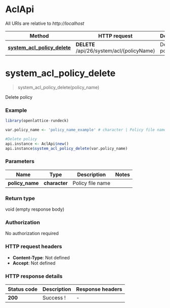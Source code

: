 # AclApi

All URIs are relative to *http://localhost*

Method | HTTP request | Description
------------- | ------------- | -------------
[**system_acl_policy_delete**](AclApi.md#system_acl_policy_delete) | **DELETE** /api/26/system/acl/{policyName} | Delete policy


# **system_acl_policy_delete**
> system_acl_policy_delete(policy_name)

Delete policy

### Example
```R
library(openlattice-rundeck)

var.policy_name <- 'policy_name_example' # character | Policy file name

#Delete policy
api.instance <- AclApi$new()
api.instance$system_acl_policy_delete(var.policy_name)
```

### Parameters

Name | Type | Description  | Notes
------------- | ------------- | ------------- | -------------
 **policy_name** | **character**| Policy file name | 

### Return type

void (empty response body)

### Authorization

No authorization required

### HTTP request headers

 - **Content-Type**: Not defined
 - **Accept**: Not defined

### HTTP response details
| Status code | Description | Response headers |
|-------------|-------------|------------------|
| **200** | Success ! |  -  |

